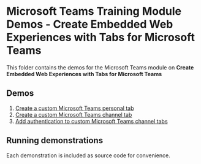 # Microsoft Teams Training Module Demos - Create Embedded Web Experiences with Tabs for Microsoft Teams

This folder contains the demos for the Microsoft Teams module on **Create Embedded Web Experiences with Tabs for Microsoft Teams**

## Demos

1. [Create a custom Microsoft Teams personal tab](./Demos/01-learn-msteams-tabs)
1. [Create a custom Microsoft Teams channel tab](./Demos/02-learn-msteams-tabs)
1. [Add authentication to custom Microsoft Teams channel tabs](./Demos/03-auth-tab)

## Running demonstrations

Each demonstration is included as source code for convenience.

